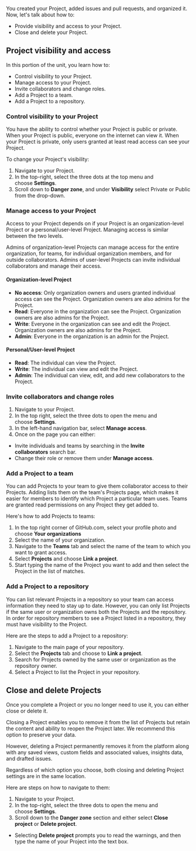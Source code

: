 You created your Project, added issues and pull requests, and organized it. Now, let's talk about how to:

- Provide visibility and access to your Project.
- Close and delete your Project.

## Project visibility and access

In this portion of the unit, you learn how to:

- Control visibility to your Project.
- Manage access to your Project.
- Invite collaborators and change roles.
- Add a Project to a team.
- Add a Project to a repository.

### Control visibility to your Project

You have the ability to control whether your Project is public or private. When your Project is public, everyone on the internet can view it. When your Project is private, only users granted at least read access can see your Project.

To change your Project's visibility:

1. Navigate to your Project.
2. In the top-right, select the three dots at the top menu and choose **Settings**.
3. Scroll down to **Danger zone**, and under **Visibility** select Private or Public from the drop-down.

### Manage access to your Project

Access to your Project depends on if your Project is an organization-level Project or a personal/user-level Project. Managing access is similar between the two levels.

Admins of organization-level Projects can manage access for the entire organization, for teams, for individual organization members, and for outside collaborators. Admins of user-level Projects can invite individual collaborators and manage their access.

#### Organization-level Project

- **No access**: Only organization owners and users granted individual access can see the Project. Organization owners are also admins for the Project.
- **Read**: Everyone in the organization can see the Project. Organization owners are also admins for the Project.
- **Write**: Everyone in the organization can see and edit the Project. Organization owners are also admins for the Project.
- **Admin**: Everyone in the organization is an admin for the Project.

#### Personal/User-level Project

- **Read**: The individual can view the Project.
- **Write**: The individual can view and edit the Project.
- **Admin**: The individual can view, edit, and add new collaborators to the Project.

### Invite collaborators and change roles

1. Navigate to your Project.
2. In the top right, select the three dots to open the menu and choose **Settings**.
3. In the left-hand navigation bar, select **Manage access**.
4. Once on the page you can either:
- Invite individuals and teams by searching in the **Invite collaborators** search bar.
- Change their role or remove them under **Manage access**.


### Add a Project to a team

You can add Projects to your team to give them collaborator access to their Projects. Adding lists them on the team's Projects page, which makes it easier for members to identify which Project a particular team uses. Teams are granted read permissions on any Project they get added to.

Here's how to add Projects to teams:

1. In the top right corner of GitHub.com, select your profile photo and choose **Your organizations**
2. Select the name of your organization.
3. Navigate to the **Teams** tab and select the name of the team to which you want to grant access.
4. Select **Projects** and choose **Link a project**.
5. Start typing the name of the Project you want to add and then select the Project in the list of matches.

### Add a Project to a repository

You can list relevant Projects in a repository so your team can access information they need to stay up to date. However, you can only list Projects if the same user or organization owns both the Projects and the repository. In order for repository members to see a Project listed in a repository, they must have visibility to the Project.

Here are the steps to add a Project to a repository:

1. Navigate to the main page of your repository.
2. Select the **Projects** tab and choose to **Link a project**.
3. Search for Projects owned by the same user or organization as the repository owner.
4. Select a Project to list the Project in your repository.

## Close and delete Projects

Once you complete a Project or you no longer need to use it, you can either close or delete it.

Closing a Project enables you to remove it from the list of Projects but retain the content and ability to reopen the Project later. We recommend this option to preserve your data.

However, deleting a Project permanently removes it from the platform along with any saved views, custom fields and associated values, insights data, and drafted issues.

Regardless of which option you choose, both closing and deleting Project settings are in the same location.

Here are steps on how to navigate to them:

1. Navigate to your Project.
2. In the top-right, select the three dots to open the menu and choose **Settings**.
3. Scroll down to the **Danger zone** section and either select **Close project** or **Delete project**.
- Selecting **Delete project** prompts you to read the warnings, and then type the name of your Project into the text box.